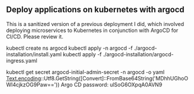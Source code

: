 ## Deploy applications on kubernetes with argocd
This is a sanitized version of a previous deployment I did, which involved deploying microservices to Kubernetes in conjunction with ArgoCD for CI/CD. Please review it.



kubectl create ns argocd
kubectl apply -n argocd -f ./argocd-installation/install.yaml
kubectl apply -f ./argocd-installation/argocd-ingress.yaml

kubectl get secret argocd-initial-admin-secret -n argocd -o yaml
[Text.encoding]::Utf8.GetString([Convert]::FromBase64String('MDhhUGhoOWl4cjkzOG9Paw=='))
Argo CD password: ulSoG6OXpqA0AVN9


[Text.encoding]::Utf8.GetString([Convert]::FromBase64String('WDRXcjNzS1l1SThPaXZTeA=='))
